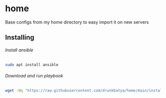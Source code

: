 # home
Base configs from my home directory to easy import it on new servers

## Installing
###### Install ansible
```bash
sudo apt install ansible
```
###### Download and run playbook
```bash
wget -Nq "https://raw.githubusercontent.com/drunkbatya/home/main/install_drunk_packages.yml" && chmod +x install_drunk_packages.yml && ./install_drunk_packages.yml
```
